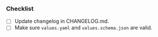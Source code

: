 ### Checklist

- [ ] Update changelog in CHANGELOG.md.
- [ ] Make sure `values.yaml` and `values.schema.json` are valid.
